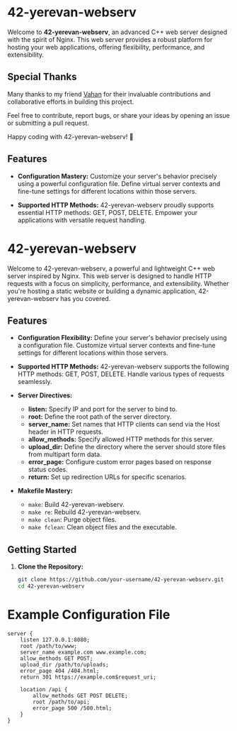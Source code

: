 # 42-yerevan-webserv

Welcome to **42-yerevan-webserv**, an advanced C++ web server designed with the spirit of Nginx. This web server provides a robust platform for hosting your web applications, offering flexibility, performance, and extensibility.

## Special Thanks

Many thanks to my friend [Vahan](https://github.com/vahannn) for their invaluable contributions and collaborative efforts in building this project.

Feel free to contribute, report bugs, or share your ideas by opening an issue or submitting a pull request.

Happy coding with 42-yerevan-webserv! 🚀


## Features

- **Configuration Mastery:** Customize your server's behavior precisely using a powerful configuration file. Define virtual server contexts and fine-tune settings for different locations within those servers.

- **Supported HTTP Methods:** 42-yerevan-webserv proudly supports essential HTTP methods: GET, POST, DELETE. Empower your applications with versatile request handling.

# 42-yerevan-webserv

Welcome to 42-yerevan-webserv, a powerful and lightweight C++ web server inspired by Nginx. This web server is designed to handle HTTP requests with a focus on simplicity, performance, and extensibility. Whether you're hosting a static website or building a dynamic application, 42-yerevan-webserv has you covered.

## Features

- **Configuration Flexibility:** Define your server's behavior precisely using a configuration file. Customize virtual server contexts and fine-tune settings for different locations within those servers.

- **Supported HTTP Methods:** 42-yerevan-webserv supports the following HTTP methods: GET, POST, DELETE. Handle various types of requests seamlessly.

- **Server Directives:**
  - **listen:** Specify IP and port for the server to bind to.
  - **root:** Define the root path of the server directory.
  - **server_name:** Set names that HTTP clients can send via the Host header in HTTP requests.
  - **allow_methods:** Specify allowed HTTP methods for this server.
  - **upload_dir:** Define the directory where the server should store files from multipart form data.
  - **error_page:** Configure custom error pages based on response status codes.
  - **return:** Set up redirection URLs for specific scenarios.

- **Makefile Mastery:**
  - `make`: Build 42-yerevan-webserv.
  - `make re`: Rebuild 42-yerevan-webserv.
  - `make clean`: Purge object files.
  - `make fclean`: Clean object files and the executable.

## Getting Started

1. **Clone the Repository:**
   ```bash
   git clone https://github.com/your-username/42-yerevan-webserv.git
   cd 42-yerevan-webserv

# Example Configuration File

```
server {
    listen 127.0.0.1:8080;
    root /path/to/www;
    server_name example.com www.example.com;
    allow_methods GET POST;
    upload_dir /path/to/uploads;
    error_page 404 /404.html;
    return 301 https://example.com$request_uri;
    
    location /api {
        allow_methods GET POST DELETE;
        root /path/to/api;
        error_page 500 /500.html;
    }
}

```
